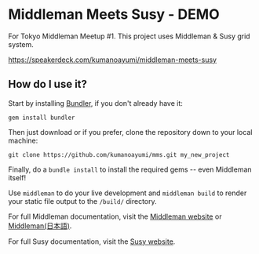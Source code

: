Middleman Meets Susy - DEMO
===

For Tokyo Middleman Meetup #1.
This project uses Middleman & Susy grid system.

https://speakerdeck.com/kumanoayumi/middleman-meets-susy

## How do I use it?

Start by installing [Bundler](http://gembundler.com/), if you don't already have it:

```
gem install bundler
```

Then just download or if you prefer, clone the repository down to your local machine:

```
git clone https://github.com/kumanoayumi/mms.git my_new_project
```

Finally, do a ```bundle install``` to install the required gems -- even Middleman itself!

Use ```middleman``` to do your live development and ```middleman build``` to render your static file output to the ```/build/``` directory.

For full Middleman documentation, visit the [Middleman website](http://middlemanapp.com/) or [Middleman(日本語)](http://middlemanjp.github.io/).

For full Susy documentation, visit the [Susy website](http://susy.oddbird.net/).


